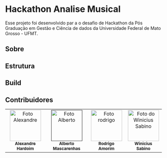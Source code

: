 # Hackathon Analise Musical
Esse projeto foi desenvolvido par a o desafio de Hackathon da Pós Graduação em Gestão e Ciência de dados da Universidade Federal de Mato Grosso - UFMT.  

## Sobre


## Estrutura


## Build


## Contribuidores<br>

<table>
  <tr>
    <td align="center">
      <a href="https://github.com/alexandrehardoim/">
        <img src="https://avatars1.githubusercontent.com/u/78553616" width="100px;" alt="Foto Alexandre"/><br>
        <sub>
          <b>Alexandre Hardoim</b>
        </sub>
      </a>
    </td>
    <td align="center">
      <a href="">
        <img src="https://avatars1.githubusercontent.com/u/78553616" width="100px;" alt="Foto Alberto"/><br>
        <sub>
          <b>Alberto Mascarenhas</b>
        </sub>
      </a>
    </td>
    <td align="center">
      <a href="https://github.com/rodxamr">
        <img src="https://avatars.githubusercontent.com/u/143361635?v=4" width="100px;" alt="Foto rodrigo"/><br>
        <sub>
          <b>Rodrigo Amorim</b>
        </sub>
      </a>
    </td>
     <td align="center">
      <a href="https://github.com/winiciussabino">
        <img src="https://avatars.githubusercontent.com/u/37580243?v=4" width="100px;" alt="Foto do Winicius Sabino"/><br>
        <sub>
          <b>Winicius Sabino</b>
        </sub>
      </a>
    </td>
  </tr>
</table>
